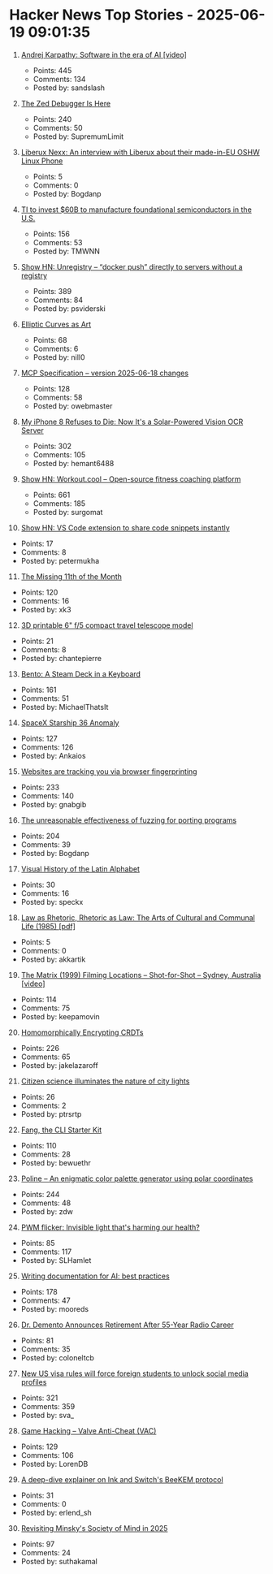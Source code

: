# Hacker News Top Stories - 2025-06-19 09:01:35

1. [Andrej Karpathy: Software in the era of AI [video]](https://www.youtube.com/watch?v=LCEmiRjPEtQ)
   - Points: 445
   - Comments: 134
   - Posted by: sandslash

2. [The Zed Debugger Is Here](https://zed.dev/blog/debugger)
   - Points: 240
   - Comments: 50
   - Posted by: SupremumLimit

3. [Liberux Nexx: An interview with Liberux about their made-in-EU OSHW Linux Phone](https://linmob.net/liberux-nexx-an-interview-with-liberux/)
   - Points: 5
   - Comments: 0
   - Posted by: Bogdanp

4. [TI to invest $60B to manufacture foundational semiconductors in the U.S.](https://www.ti.com/about-ti/newsroom/news-releases/2025/texas-instruments-plans-to-invest-more-than--60-billion-to-manufacture-billions-of-foundational-semiconductors-in-the-us.html)
   - Points: 156
   - Comments: 53
   - Posted by: TMWNN

5. [Show HN: Unregistry – “docker push” directly to servers without a registry](https://github.com/psviderski/unregistry)
   - Points: 389
   - Comments: 84
   - Posted by: psviderski

6. [Elliptic Curves as Art](https://elliptic-curves.art/)
   - Points: 68
   - Comments: 6
   - Posted by: nill0

7. [MCP Specification – version 2025-06-18 changes](https://modelcontextprotocol.io/specification/2025-06-18/changelog)
   - Points: 128
   - Comments: 58
   - Posted by: owebmaster

8. [My iPhone 8 Refuses to Die: Now It's a Solar-Powered Vision OCR Server](https://terminalbytes.com/iphone-8-solar-powered-vision-ocr-server/)
   - Points: 302
   - Comments: 105
   - Posted by: hemant6488

9. [Show HN: Workout.cool – Open-source fitness coaching platform](https://github.com/Snouzy/workout-cool)
   - Points: 661
   - Comments: 185
   - Posted by: surgomat

10. [Show HN: VS Code extension to share code snippets instantly](https://snippetshare.dev)
   - Points: 17
   - Comments: 8
   - Posted by: petermukha

11. [The Missing 11th of the Month](https://drhagen.com/blog/the-missing-11th-of-the-month/)
   - Points: 120
   - Comments: 16
   - Posted by: xk3

12. [3D printable 6" f/5 compact travel telescope model](https://www.printables.com/model/1325533-smallest-telescope-kit-for-150750)
   - Points: 21
   - Comments: 8
   - Posted by: chantepierre

13. [Bento: A Steam Deck in a Keyboard](https://github.com/lunchbox-computer/bento)
   - Points: 161
   - Comments: 51
   - Posted by: MichaelThatsIt

14. [SpaceX Starship 36 Anomaly](https://twitter.com/NASASpaceflight/status/1935548909805601020)
   - Points: 127
   - Comments: 126
   - Posted by: Ankaios

15. [Websites are tracking you via browser fingerprinting](https://engineering.tamu.edu/news/2025/06/websites-are-tracking-you-via-browser-fingerprinting.html)
   - Points: 233
   - Comments: 140
   - Posted by: gnabgib

16. [The unreasonable effectiveness of fuzzing for porting programs](https://rjp.io/blog/2025-06-17-unreasonable-effectiveness-of-fuzzing)
   - Points: 204
   - Comments: 39
   - Posted by: Bogdanp

17. [Visual History of the Latin Alphabet](https://uclab.fh-potsdam.de/arete/en)
   - Points: 30
   - Comments: 16
   - Posted by: speckx

18. [Law as Rhetoric, Rhetoric as Law: The Arts of Cultural and Communal Life (1985) [pdf]](https://www.lwionline.org/sites/default/files/2016-09/v5%20White.pdf)
   - Points: 5
   - Comments: 0
   - Posted by: akkartik

19. [The Matrix (1999) Filming Locations – Shot-for-Shot – Sydney, Australia [video]](https://www.youtube.com/watch?v=UVf7rMqnwI0)
   - Points: 114
   - Comments: 75
   - Posted by: keepamovin

20. [Homomorphically Encrypting CRDTs](https://jakelazaroff.com/words/homomorphically-encrypted-crdts/)
   - Points: 226
   - Comments: 65
   - Posted by: jakelazaroff

21. [Citizen science illuminates the nature of city lights](https://www.nature.com/articles/s44284-025-00239-5)
   - Points: 26
   - Comments: 2
   - Posted by: ptrsrtp

22. [Fang, the CLI Starter Kit](https://github.com/charmbracelet/fang)
   - Points: 110
   - Comments: 28
   - Posted by: bewuethr

23. [Poline – An enigmatic color palette generator using polar coordinates](https://meodai.github.io/poline/)
   - Points: 244
   - Comments: 48
   - Posted by: zdw

24. [PWM flicker: Invisible light that's harming our health?](https://caseorganic.medium.com/the-invisible-light-thats-harming-our-health-and-how-we-can-light-things-better-d3916de90521)
   - Points: 85
   - Comments: 117
   - Posted by: SLHamlet

25. [Writing documentation for AI: best practices](https://docs.kapa.ai/improving/writing-best-practices)
   - Points: 178
   - Comments: 47
   - Posted by: mooreds

26. [Dr. Demento Announces Retirement After 55-Year Radio Career](https://sopghreporter.com/2025/06/01/dr-demento-announces-retirement/)
   - Points: 81
   - Comments: 35
   - Posted by: coloneltcb

27. [New US visa rules will force foreign students to unlock social media profiles](https://www.theguardian.com/us-news/2025/jun/18/social-media-student-visa-screening)
   - Points: 321
   - Comments: 359
   - Posted by: sva_

28. [Game Hacking – Valve Anti-Cheat (VAC)](https://codeneverdies.github.io/posts/gh-2/)
   - Points: 129
   - Comments: 106
   - Posted by: LorenDB

29. [A deep-dive explainer on Ink and Switch's BeeKEM protocol](https://meri.garden/a-deep-dive-explainer-on-beekem-protocol/)
   - Points: 31
   - Comments: 0
   - Posted by: erlend_sh

30. [Revisiting Minsky's Society of Mind in 2025](https://suthakamal.substack.com/p/revisiting-minskys-society-of-mind)
   - Points: 97
   - Comments: 24
   - Posted by: suthakamal

